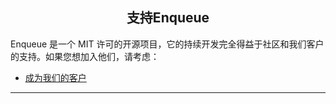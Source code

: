 <h2 align="center">支持Enqueue</h2>

Enqueue 是一个 MIT 许可的开源项目，它的持续开发完全得益于社区和我们客户的支持。如果您想加入他们，请考虑：

- [成为我们的客户](http://forma-pro.com/)

---
